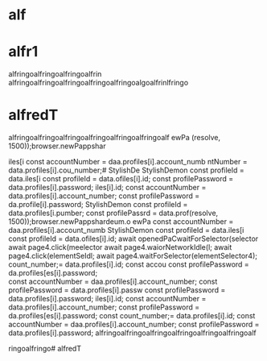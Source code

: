 # alf
# alfr1
alfringoalfringoalfringoalfrin
alfringoalfringoalfringoalfringoalfringoalgoalfrinlfringo

# alfredT
alfringoalfringoalfringoalfringoalfringoalfringoalf
ewPa
(resolve, 1500));browser.newPappshar

iles[i
        const accountNumber = daa.profiles[i].account_numb
ntNumber = data.profiles[i].cou_number;# StylishDe
StylishDemon        const profileId = data.iles[i        const profileId = data.ofiles[i].id;
        const profilePassword = data.profiles[i].password;
iles[i].id;
        const accountNumber = data.profiles[i].account_number;
        const profilePassword = da.profile[i].password;   StylishDemon const profileId = data.profiles[i.pumber; const profilePassrd = data.prof(resolve, 1500));browser.newPappshardeum.o ewPa const accountNumber = daa.profiles[i].account_numb StylishDemon const profileId = data.iles[i const profileId = data.ofiles[i].id; await openedPaCwaitForSelector(selector await page4.click(meelector await page4.waiorNetworkIdle(l; await page4.click(elementSeIdl; await page4.waitForSelector(elementSelector4); count_number;= data.profiles[i].id; const accou
        const profilePassword = da.profiles[es[i].password;        
        const accountNumber = daa.profiles[i].account_number;
        const profilePassword = data.profiles[i].passw
        const profilePassword = data.profiles[i].password;
iles[i].id;
        const accountNumber = data.profiles[i].account_number;
        const profilePassword = da.profiles[es[i].password;        const 
count_number;= data.profiles[i].id;
        const accountNumber = daa.profiles[i].account_number;
        const profilePassword = data.profiles[i].password;
alfringoalfringoalfringoalfringoalfringoalfringoalf
 
 ringoalfringo# alfredT
